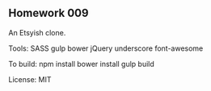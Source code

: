## Homework 009
An Etsyish clone. 

Tools:
    SASS
    gulp
    bower
    jQuery
    underscore
    font-awesome

To build:
    npm install
    bower install
    gulp build

License: MIT
